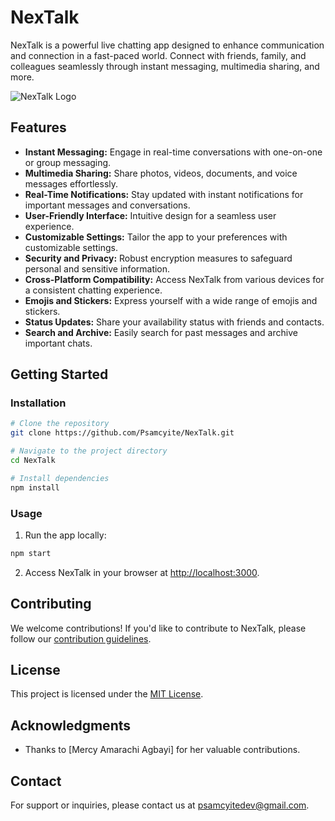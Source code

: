 # NexTalk

NexTalk is a powerful live chatting app designed to enhance communication and connection in a fast-paced world. Connect with friends, family, and colleagues seamlessly through instant messaging, multimedia sharing, and more.

![NexTalk Logo](link_to_logo.png)

## Features

- **Instant Messaging:** Engage in real-time conversations with one-on-one or group messaging.
- **Multimedia Sharing:** Share photos, videos, documents, and voice messages effortlessly.
- **Real-Time Notifications:** Stay updated with instant notifications for important messages and conversations.
- **User-Friendly Interface:** Intuitive design for a seamless user experience.
- **Customizable Settings:** Tailor the app to your preferences with customizable settings.
- **Security and Privacy:** Robust encryption measures to safeguard personal and sensitive information.
- **Cross-Platform Compatibility:** Access NexTalk from various devices for a consistent chatting experience.
- **Emojis and Stickers:** Express yourself with a wide range of emojis and stickers.
- **Status Updates:** Share your availability status with friends and contacts.
- **Search and Archive:** Easily search for past messages and archive important chats.

## Getting Started

### Installation

```bash
# Clone the repository
git clone https://github.com/Psamcyite/NexTalk.git

# Navigate to the project directory
cd NexTalk

# Install dependencies
npm install
```

### Usage

1. Run the app locally:

```bash
npm start
```

2. Access NexTalk in your browser at [http://localhost:3000](http://localhost:3000).

## Contributing

We welcome contributions! If you'd like to contribute to NexTalk, please follow our [contribution guidelines](CONTRIBUTING.md).

## License

This project is licensed under the [MIT License](LICENSE).

## Acknowledgments

- Thanks to [Mercy Amarachi Agbayi] for her valuable contributions.

## Contact

For support or inquiries, please contact us at [psamcyitedev@gmail.com](mailto:psamcyitedev@gmail.com).
